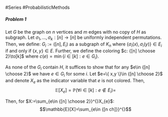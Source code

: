 #Series #ProbabilisticMethods 

##### Problem 1
Let $G$ be the graph on $n$ vertices and $m$ edges with no copy of $H$ as subgraph. Let $\sigma_{1},\dots,\sigma_{k}:[n]\to[n]$ be uniformly independent permutations. Then, we define: $G_{i}:=([n],E_{i})$ as a subgraph of $K_{n}$ where $\{ \sigma_{i}(x),\sigma_{i}(y) \}\in E_{i}$ if and only if $\{ x,y \}\in E$. Further, we define the coloring $c: {[n] \choose 2}\to[k]$ where $c(e)=\min\{ i\in [k]: e\in G_{i} \}$.

As none of the $G_{i}$ contain $H$, it suffices to show that for any $e\in {[n] \choose 2}$ we have $e\in G_{i}$ for some $i$. Let $e=\{ x,y \}\in {[n] \choose 2}$ and denote $X_{e}$ as the indicator variable that $e$ is not colored. Then, $$\mathbb{E}[X_{e}]=\mathbb{P}(\forall i\in[k]: e\notin E_{i})=$$

Then, for $X:=\sum_{e\in {[n] \choose 2}}^{}X_{e}$: $$\mathbb{E}[X]=\sum_{e\in {[n ch]}}^{}$$


